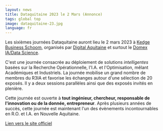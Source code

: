 ```yaml
---
layout: news
title: Dataquitaine 2023 le 2 Mars (Annonce)
tags: global top  
image: dataquitaine-23.jpg
language: fr 
---
```


Les sixièmes journées Dataquitaine auront lieu le 2 mars 2023 à [Kedge Business Schoom](https://kedge.edu/l-ecole/les-campus/bordeaux), organisés par [Digital Aquitaine](https://www.digital-aquitaine.com/) et surtout le [Domex IA/Data Science](https://www.iadatascience.fr/).

C'est une journée consacrée au déploiement de solutions *intelligentes* basées sur la Recherche Opérationnelle, l'I.A. et l'Optimisation, mêlant Académiques et Industriels. La journée mobilise un grand nombre de membres du R3IA et favorise les échanges autour d'une sélection de 20 exposés. Il y a deux sessions parallèles ainsi que des exposés invités en plenière.

Cette journée est ouverte à **tout ingénieur, chercheur, responsable de l'innovation ou de la donnée, entrepreneur**. Après plusieurs années de succès, cette journée est maintenant l'un des évènements incontournables en R.O. et I.A. en Nouvelle Aquitaine. 

[Lien vers le site officiel](https://www.dataquitaine.com/2023)